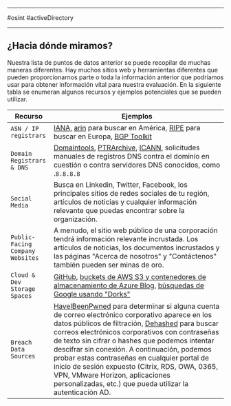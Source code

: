 ------------
#osint #activeDirectory  

----------
## ¿Hacia dónde miramos?

Nuestra lista de puntos de datos anterior se puede recopilar de muchas maneras diferentes. Hay muchos sitios web y herramientas diferentes que pueden proporcionarnos parte o toda la información anterior que podríamos usar para obtener información vital para nuestra evaluación. En la siguiente tabla se enumeran algunos recursos y ejemplos potenciales que se pueden utilizar.

|**Recurso**|**Ejemplos**|
|---|---|
|`ASN / IP registrars`|[IANA,](https://www.iana.org/) [arin](https://www.arin.net/) para buscar en América, [RIPE](https://www.ripe.net/) para buscar en Europa, [BGP Toolkit](https://bgp.he.net/)|
|`Domain Registrars & DNS`|[Domaintools](https://www.domaintools.com/), [PTRArchive](http://ptrarchive.com/), [ICANN,](https://lookup.icann.org/lookup) solicitudes manuales de registros DNS contra el dominio en cuestión o contra servidores DNS conocidos, como .`8.8.8.8`|
|`Social Media`|Busca en Linkedin, Twitter, Facebook, los principales sitios de redes sociales de tu región, artículos de noticias y cualquier información relevante que puedas encontrar sobre la organización.|
|`Public-Facing Company Websites`|A menudo, el sitio web público de una corporación tendrá información relevante incrustada. Los artículos de noticias, los documentos incrustados y las páginas "Acerca de nosotros" y "Contáctenos" también pueden ser minas de oro.|
|`Cloud & Dev Storage Spaces`|[GitHub](https://github.com/), [buckets de AWS S3 y contenedores de almacenamiento de Azure Blog](https://grayhatwarfare.com/), [búsquedas de Google usando "Dorks"](https://www.exploit-db.com/google-hacking-database)|
|`Breach Data Sources`|[HaveIBeenPwned](https://haveibeenpwned.com/) para determinar si alguna cuenta de correo electrónico corporativo aparece en los datos públicos de filtración, [Dehashed](https://www.dehashed.com/) para buscar correos electrónicos corporativos con contraseñas de texto sin cifrar o hashes que podemos intentar descifrar sin conexión. A continuación, podemos probar estas contraseñas en cualquier portal de inicio de sesión expuesto (Citrix, RDS, OWA, 0365, VPN, VMware Horizon, aplicaciones personalizadas, etc.) que pueda utilizar la autenticación AD.|
